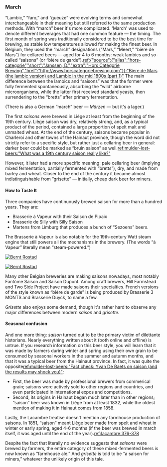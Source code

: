 ### March

“Lambic,” “faro,” and “gueuze” were evolving terms and somewhat interchangeable in their meaning but still referred to the same production methods. With “march” beer it's more complicated. 'March' was used to denote different beverages that had one common feature — the timing. The first month of spring was traditionally considered to be the best time for brewing, as stable low temperatures allowed for making the finest beer. In Belgium, they used the “march” designations (“Mars,” “Meert,” “bière de Mars”) for cellared beers — aged for 4 to 6 months: weak lambics and so-called “saisons” (or “bière de garde”).[ref:{"source":{"alias":"hors-categorie","short":"Janssen, D.","extra":"Hors Catégorie Brewing","href":"http://www.horscategoriebrewing.com"}}:"Biere de Mars (the lambic version) and Lambic in the mid 1800s (part 1)"](http://www.horscategoriebrewing.com/2015/11/biere-de-mars-lambic-version-and-lambic.html) The main difference between the lambics and “saisons” was that the former were fully fermented spontaneously, absorbing the “wild” airborne microorganisms, while the latter first received standard yeasts, then surrendering to the “bretts” after primary fermentation.

(There is also a German “march” beer — *Märzen* — but it's a lager.)

The first *saisons* were brewed in Liège at least from the beginning of the 19th century. Liège saison was dry, relatively strong, and, as a typical product of the period, contained a large proportion of spelt malt and unmalted wheat. At the end of the century, saisons became popular in Charleroi and other towns of the Hainaut province, though the word did not strictly refer to a specific style, but rather just a cellaring beer in general: darker beer could be marked as “bruin saison” as well.[ref:mulder-lost-beers:"What was a 19th century saison really like?"](https://lostbeers.com/what-was-a-19th-century-saison-really-like/)

However, it later had a more specific meaning: pale cellaring beer (implying mixed fermentation, partially fermented with “bretts”), dry, and made from barley and wheat. Closer to the end of the century it became almost indistinguishable from “grisette” — initially, cheap dark beer for miners.

#### How to Taste It

Three companies have continuously brewed saison for more than a hundred years. They are:

  * Brasserie à Vapeur with their Saison de Pipaix
  * Brasserie de Silly with Silly Saison
  * Martens from Limburg that produces a bunch of “Sezoens” beers.

The Brasserie à Vapeur is also notable for the 19th-century Watt steam engine that still powers all the mechanisms in the brewery. (The words “à Vapeur” literally mean “steam-powered.”)

[![Bernt Rostad](/img/brasserie-a-vapeur-steam-engine.jpg "The 19th-century steam-powered engine installed in the Brasserie à Vapeur")](https://www.flickr.com/photos/brostad/13146738774/in/photostream/)

[![Bernt Rostad](/img/brasserie-a-vapeur-mash-tun.jpg "The 19th-century mash tun installed in the Brasserie à Vapeur. Machinery operates on steam power.")](https://www.flickr.com/photos/brostad/13146740284/in/photostream/)

Many other Belgian breweries are making saisons nowadays, most notably Fantôme Saison and Saison Dupont. Among craft brewers, Hill Farmstead and Two Side Project have made saisons their specialties. French versions of the style known as “bière de garde” is being produced by Brasserie 3 MONTS and Brasserie Duyck, to name a few.

*Grisette* also enjoys some demand, though it's rather hard to observe any major differences between modern *saison* and *grisette*.

#### Seasonal confusion

And one more thing: *saison* turned out to be the primary victim of dilettante historians. Nearly everything written about it (both online and offline) is untrue. If you research information on this beer style, you will learn that it was made by farmers during winter and spring using their own grain to be consumed by seasonal workers in the summer and autumn months, and that it was a typical beer from the Hainaut province. In fact, it was quite the opposite[ref:mulder-lost-beers:"Fact check: Yvan De Baets on saison (and the results may shock you)"](https://lostbeers.com/fact-check-yvan-de-baets-on-saison-and-the-results-may-shock-you/):

  * First, the beer was made by professional brewers from commerical grain; saisons were actively sold to other regions and countries, and even participated in international expos and competitions.
  * Second, its origins in Hainaut began much later than in other regions; “saison” beer was known in Liège from at least 1832, while the oldest mention of making it in Hainaut comes from 1858.

Lastly, the Lacambre treatise doesn't mention any farmhouse production of saisons. In 1851, “saison” meant Liège beer made from spelt and wheat in winter or early spring, aged 4-6 months (if the beer was brewed in march itself, it was aged until the end of the year).[ref:lacambre:376-378]()

Despite the fact that literally no evidence suggests that *saisons* were brewed by farmers, the entire category of these mixed-fermented beers is now known as “farmhouse ale.” And *grisette* is told to be “a saison for miners,” whatever the unlikely origin of this tale.